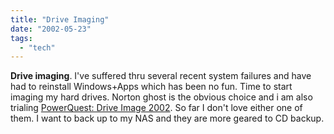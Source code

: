 ```yaml
---
title: "Drive Imaging"
date: "2002-05-23"
tags: 
  - "tech"
---
```


**Drive imaging**. I've suffered thru several recent system failures and have had to reinstall Windows+Apps which has been no fun. Time to start imaging my hard drives. Norton ghost is the obvious choice and i am also trialing [PowerQuest: Drive Image 2002](http://www.powerquest.com/driveimage/didetails.cfm). So far I don't love either one of them. I want to back up to my NAS and they are more geared to CD backup.
